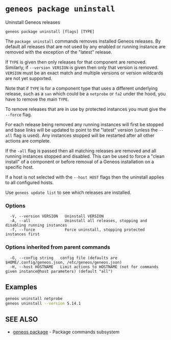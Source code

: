 # `geneos package uninstall`

Uninstall Geneos releases

```text
geneos package uninstall [flags] [TYPE]
```

The `package uninstall` commands removes installed Geneos releases. By
default all releases that are not used by any enabled or running
instance are removed with the exception of the "latest" release.

If `TYPE` is given then only releases for that component are removed.
Similarly, if `--version VERSION` is given then only that version is
removed. `VERSION` must be an exact match and multiple versions or
version wildcards are not yet supported.

Note that if `TYPE` is for a component type that uses a different
underlying release, such as a `san` which could be a `netprobe` or `fa2`
under the hood, you have to remove the main `TYPE`.

To remove releases that are in use by protected instances you must give
the `--force` flag.

For each release being removed any running instances will first be
stopped and base links will be updated to point to the "latest" version
(unless the `--all` flag is used). Any instances stopped will be
restarted after all other actions are complete.

If the `-all` flag is passed then all matching releases are removed and
all running instances stopped and disabled. This can be used to force a
"clean install" of a component or before removal of a Geneos
installation on a specific host.

If a host is not selected with the `--host HOST` flags then the
uninstall applies to all configured hosts. 

Use `geneos update list` to see which releases are installed.

### Options

```text
  -V, --version VERSION   Uninstall VERSION
  -A, --all               Uninstall all releases, stopping and disabling running instances
  -f, --force             Force uninstall, stopping protected instances first
```

### Options inherited from parent commands

```text
  -G, --config string   config file (defaults are $HOME/.config/geneos.json, /etc/geneos/geneos.json)
  -H, --host HOSTNAME   Limit actions to HOSTNAME (not for commands given instance@host parameters) (default "all")
```

## Examples

```bash
geneos uninstall netprobe
geneos uninstall --version 5.14.1

```

## SEE ALSO

* [geneos package](geneos_package.md)	 - Package commands subsystem
